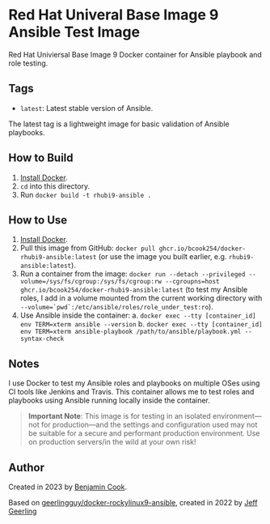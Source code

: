# Red Hat Univeral Base Image 9 Ansible Test Image

Red Hat Univiersal Base Image 9 Docker container for Ansible playbook and role testing.

## Tags

  - `latest`: Latest stable version of Ansible.

The latest tag is a lightweight image for basic validation of Ansible playbooks.

## How to Build

  1. [Install Docker](https://docs.docker.com/engine/installation/).
  2. `cd` into this directory.
  3. Run `docker build -t rhubi9-ansible .`

## How to Use

  1. [Install Docker](https://docs.docker.com/engine/installation/).
  2. Pull this image from GitHub: `docker pull ghcr.io/bcook254/docker-rhubi9-ansible:latest` (or use the image you built earlier, e.g. `rhubi9-ansible:latest`).
  3. Run a container from the image: `docker run --detach --privileged --volume=/sys/fs/cgroup:/sys/fs/cgroup:rw --cgroupns=host ghcr.io/bcook254/docker-rhubi9-ansible:latest` (to test my Ansible roles, I add in a volume mounted from the current working directory with ``--volume=`pwd`:/etc/ansible/roles/role_under_test:ro``).
  4. Use Ansible inside the container:
    a. `docker exec --tty [container_id] env TERM=xterm ansible --version`
    b. `docker exec --tty [container_id] env TERM=xterm ansible-playbook /path/to/ansible/playbook.yml --syntax-check`

## Notes

I use Docker to test my Ansible roles and playbooks on multiple OSes using CI tools like Jenkins and Travis. This container allows me to test roles and playbooks using Ansible running locally inside the container.

> **Important Note**: This image is for testing in an isolated environment—not for production—and the settings and configuration used may not be suitable for a secure and performant production environment. Use on production servers/in the wild at your own risk!

## Author

Created in 2023 by [Benjamin Cook](https://github.com/bcook254).

Based on [geerlingguy/docker-rockylinux9-ansible](https://github.com/geerlingguy/docker-rockylinux9-ansible),
created in 2022 by [Jeff Geerling](https://www.jeffgeerling.com/)
